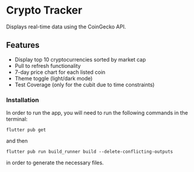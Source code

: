 # Crypto Tracker

Displays real-time data using the CoinGecko API.

## Features

- Display top 10 cryptocurrencies sorted by market cap
- Pull to refresh functionality
- 7-day price chart for each listed coin
- Theme toggle (light/dark mode)
- Test Coverage (only for the cubit due to time constraints)

### Installation

In order to run the app, you will need to run the following commands in the terminal:

```shell
flutter pub get
```
and then  
```shell
flutter pub run build_runner build --delete-conflicting-outputs
```
in order to generate the necessary files.
